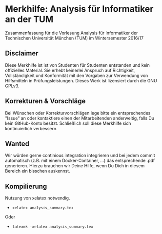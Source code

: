 # Merkhilfe: Analysis für Informatiker an der TUM
Zusammenfassung für die Vorlesung Analysis für Informatiker der Technischen Universität München (TUM) im Wintersemester 2016/17

## Disclaimer
Diese Merkhilfe ist ist von Studenten für Studenten entstanden und kein offizielles Material. Sie erhebt keinerlei Anspruch auf Richtigkeit, Vollständigkeit und Konformität mit den Vorgaben zur Verwendung von Hilfsmitteln in Prüfungsleistungen. Dieses Werk ist lizensiert durch die GNU GPLv3.

## Korrekturen & Vorschläge
Bei Wünschen oder Korrekturvorschlägen lege bitte ein entsprechendes "Issue" an oder kontaktiere einen der Mitarbeitenden anderweitig, falls Du kein GitHub-Konto besitzt. Schließlich soll diese Merkhilfe sich kontinuierlich verbessern.

## Wanted
Wir würden gerne continious integration integrieren und bei jedem commit automatisch (z.B. mit einem Docker-Container, ...) das entsprechende .pdf generieren. Hierzu brauchen wir Deine Hilfe, wenn Du Dich in diesem Bereich ein bisschen auskennst.

## Kompilierung
Nutzung von xelatex notwendig.

* ```xelatex analysis_summary.tex```

Oder

* ```latexmk -xelatex analysis_summary.tex```

